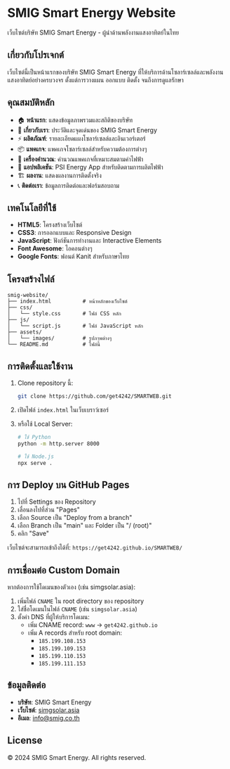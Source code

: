 # SMIG Smart Energy Website

เว็บไซต์บริษัท SMIG Smart Energy - ผู้นำด้านพลังงานแสงอาทิตย์ในไทย

## เกี่ยวกับโปรเจกต์

เว็บไซต์นี้เป็นหน้าแรกของบริษัท SMIG Smart Energy ที่ให้บริการด้านโซลาร์เซลล์และพลังงานแสงอาทิตย์อย่างครบวงจร ตั้งแต่การวางแผน ออกแบบ ติดตั้ง จนถึงการดูแลรักษา

## คุณสมบัติหลัก

- 🏠 **หน้าแรก**: แสดงข้อมูลภาพรวมและสถิติของบริษัท
- 🏢 **เกี่ยวกับเรา**: ประวัติและจุดเด่นของ SMIG Smart Energy
- ⚡ **ผลิตภัณฑ์**: รายละเอียดแผงโซลาร์เซลล์และอินเวอร์เตอร์
- 📦 **แพคเกจ**: แพคเกจโซลาร์เซลล์สำหรับความต้องการต่างๆ
- 🧮 **เครื่องคำนวณ**: คำนวณแพคเกจที่เหมาะสมตามค่าไฟฟ้า
- 📱 **แอปพลิเคชัน**: PSI Energy App สำหรับติดตามการผลิตไฟฟ้า
- 🏗️ **ผลงาน**: แสดงผลงานการติดตั้งจริง
- 📞 **ติดต่อเรา**: ข้อมูลการติดต่อและฟอร์มสอบถาม

## เทคโนโลยีที่ใช้

- **HTML5**: โครงสร้างเว็บไซต์
- **CSS3**: การออกแบบและ Responsive Design
- **JavaScript**: ฟังก์ชันการทำงานและ Interactive Elements
- **Font Awesome**: ไอคอนต่างๆ
- **Google Fonts**: ฟอนต์ Kanit สำหรับภาษาไทย

## โครงสร้างไฟล์

```
smig-website/
├── index.html          # หน้าหลักของเว็บไซต์
├── css/
│   └── style.css       # ไฟล์ CSS หลัก
├── js/
│   └── script.js       # ไฟล์ JavaScript หลัก
├── assets/
│   └── images/         # รูปภาพต่างๆ
└── README.md           # ไฟล์นี้
```

## การติดตั้งและใช้งาน

1. Clone repository นี้:
   ```bash
   git clone https://github.com/get4242/SMARTWEB.git
   ```

2. เปิดไฟล์ `index.html` ในเว็บเบราว์เซอร์

3. หรือใช้ Local Server:
   ```bash
   # ใช้ Python
   python -m http.server 8000
   
   # ใช้ Node.js
   npx serve .
   ```

## การ Deploy บน GitHub Pages

1. ไปที่ Settings ของ Repository
2. เลื่อนลงไปที่ส่วน "Pages"
3. เลือก Source เป็น "Deploy from a branch"
4. เลือก Branch เป็น "main" และ Folder เป็น "/ (root)"
5. คลิก "Save"

เว็บไซต์จะสามารถเข้าถึงได้ที่: `https://get4242.github.io/SMARTWEB/`

## การเชื่อมต่อ Custom Domain

หากต้องการใช้โดเมนของตัวเอง (เช่น simgsolar.asia):

1. เพิ่มไฟล์ `CNAME` ใน root directory ของ repository
2. ใส่ชื่อโดเมนในไฟล์ `CNAME` (เช่น `simgsolar.asia`)
3. ตั้งค่า DNS ที่ผู้ให้บริการโดเมน:
   - เพิ่ม CNAME record: `www` → `get4242.github.io`
   - เพิ่ม A records สำหรับ root domain:
     - `185.199.108.153`
     - `185.199.109.153`
     - `185.199.110.153`
     - `185.199.111.153`

## ข้อมูลติดต่อ

- **บริษัท**: SMIG Smart Energy
- **เว็บไซต์**: [simgsolar.asia](https://simgsolar.asia)
- **อีเมล**: info@smig.co.th

## License

© 2024 SMIG Smart Energy. All rights reserved.

